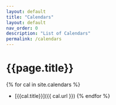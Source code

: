 ```yaml
---
layout: default
title: "Calendars"
layout: default
nav_order: 0
description: "List of Calendars"
permalink: /calendars
---
```


# {{page.title}}

{% for cal in site.calendars %}
* [{{cal.title}}]({{ cal.url }}) 
{% endfor %}
